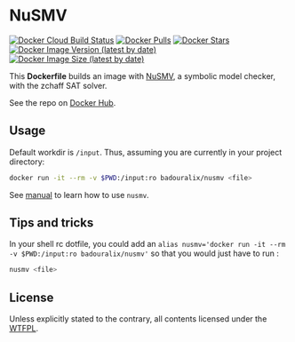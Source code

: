 # NuSMV

[![Docker Cloud Build Status](https://img.shields.io/docker/cloud/build/badouralix/nusmv?label=build&logo=docker&logoColor=white)](https://hub.docker.com/r/badouralix/nusmv)
[![Docker Pulls](https://img.shields.io/docker/pulls/badouralix/nusmv?label=pulls&logo=docker&logoColor=white)](https://hub.docker.com/r/badouralix/nusmv)
[![Docker Stars](https://img.shields.io/docker/stars/badouralix/nusmv?label=stars&logo=docker&logoColor=white)](https://hub.docker.com/r/badouralix/nusmv)
[![Docker Image Version (latest by date)](https://img.shields.io/docker/v/badouralix/nusmv?logo=docker&logoColor=white)](https://hub.docker.com/r/badouralix/nusmv)
[![Docker Image Size (latest by date)](https://img.shields.io/docker/image-size/badouralix/nusmv?label=size&logo=docker&logoColor=white)](https://hub.docker.com/r/badouralix/nusmv)

This **Dockerfile** builds an image with [NuSMV](http://nusmv.fbk.eu/), a
symbolic model checker, with the zchaff SAT solver.

See the repo on [Docker Hub](https://hub.docker.com/r/badouralix/nusmv/).

## Usage

Default workdir is `/input`. Thus, assuming you are currently in your project
directory:

```bash
docker run -it --rm -v $PWD:/input:ro badouralix/nusmv <file>
```

See [manual](http://nusmv.fbk.eu/NuSMV/userman/v26/nusmv.pdf) to learn how to
use `nusmv`.

## Tips and tricks

In your shell rc dotfile, you could add an
`alias nusmv='docker run -it --rm -v $PWD:/input:ro badouralix/nusmv'` so that
you would just have to run :

```bash
nusmv <file>
```

## License

Unless explicitly stated to the contrary, all contents licensed under the
[WTFPL](https://github.com/badouralix/dockerfiles/blob/master/LICENSE).
